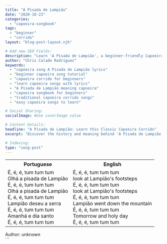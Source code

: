 ```yaml
---
title: "A Pisada de Lampião"
date: "2020-10-23"
categories:
  - "capoeira-songbook"
tags:
  - "beginner"
  - "corrido"
layout: "blog-post-layout.njk"

# Add new SEO Fields:
description: "Learn 'A Pisada de Lampião', a beginner-friendly Capoeira corrido, exploring its history, lyrics, and cultural significance. Master this traditional song!"
author: "Chris Calado Rodriguez"
keywords:
  - "capoeira song A Pisada de Lampião lyrics"
  - "beginner capoeira song tutorial"
  - "capoeira corrido for beginners"
  - "learn capoeira songs with lyrics"
  - "A Pisada de Lampião meaning capoeira"
  - "capoeira songbook for beginners"
  - "traditional capoeira corrido songs"
  - "easy capoeira songs to learn"

# Social Sharing:
socialImage: #Use coverImage value

# Content Details:
headline: "A Pisada de Lampião: Learn this Classic Capoeira Corrido"
excerpt: "Discover the history and meaning behind 'A Pisada de Lampião', a classic capoeira corrido perfect for beginners."

# Indexing:
type: "song-post"
---
```



<table class="capoeira-table">
    <tr class="header-row">
        <th>Portuguese</th>
        <th>English</th>
    </tr>
    <tr>
        <td>É, é, é, tum tum tum<br>Olhá a pisada de Lampião<br>É, é, é, tum tum tum<br>Olhá a pisada de Lampião<br>É, é, é, tum tum tum<br>Lampião deseu a serra<br>É, é, é, tum tum tum<br>Amanhá e dia santo<br>É, é, é, tum tum tum</td>
        <td>É, é, é, tum tum tum<br>look at Lampião's footsteps<br>É, é, é, tum tum tum<br>look at Lampião's footsteps<br>É, é, é, tum tum tum<br>Lampião went down the mountain<br>É, é, é, tum tum tum<br>Tomorrow and holy day<br>É, é, é, tum tum tum</td>
    </tr>
</table>
<figcaption>
    Author: unknown
</figcaption>
```